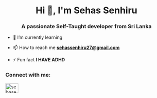 <h1 align="center">Hi 👋, I'm Sehas Senhiru</h1>
<h3 align="center">A passionate Self-Taught developer from Sri Lanka</h3>

- 🌱 I’m currently learning 

- 📫 How to reach me **sehassenhiru27@gmail.com**

- ⚡ Fun fact **I HAVE ADHD**

<h3 align="left">Connect with me:</h3>
<p align="left">
<a href="https://instagram.com/sehasenhiru" target="blank"><img align="center" src="https://raw.githubusercontent.com/rahuldkjain/github-profile-readme-generator/master/src/images/icons/Social/instagram.svg" alt="sehasenhiru" height="30" width="40" /></a>
</p>


